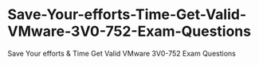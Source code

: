 # Save-Your-efforts-Time-Get-Valid-VMware-3V0-752-Exam-Questions
Save Your efforts &amp; Time Get Valid VMware 3V0-752 Exam Questions
